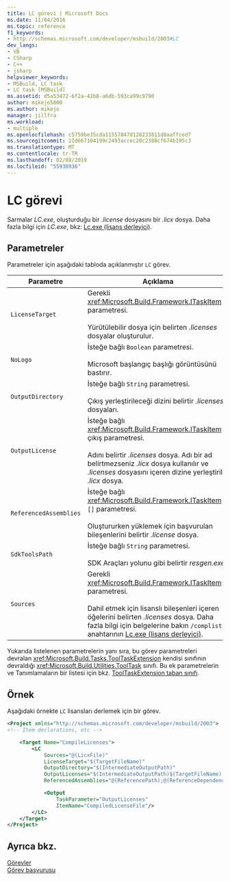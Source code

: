 ```yaml
---
title: LC görevi | Microsoft Docs
ms.date: 11/04/2016
ms.topic: reference
f1_keywords:
- http://schemas.microsoft.com/developer/msbuild/2003#LC
dev_langs:
- VB
- CSharp
- C++
- jsharp
helpviewer_keywords:
- MSBuild, LC task
- LC task [MSBuild]
ms.assetid: d5a53472-6f2a-42b8-a6db-593ca99c9790
author: mikejo5000
ms.author: mikejo
manager: jillfra
ms.workload:
- multiple
ms.openlocfilehash: c5759be35cda11557847d128233811d8aaffced7
ms.sourcegitcommit: 21d667104199c2493accec20c2388cf674b195c3
ms.translationtype: MT
ms.contentlocale: tr-TR
ms.lasthandoff: 02/08/2019
ms.locfileid: "55938936"
---
```

# <a name="lc-task"></a>LC görevi
Sarmalar *LC.exe*, oluşturduğu bir *.license* dosyasını bir *.licx* dosya. Daha fazla bilgi için *LC.exe*, bkz: [Lc.exe (lisans derleyici)](/dotnet/framework/tools/lc-exe-license-compiler).

## <a name="parameters"></a>Parametreler
Parametreler için aşağıdaki tabloda açıklanmıştır `LC` görev.

|Parametre|Açıklama|
|---------------|-----------------|
|`LicenseTarget`|Gerekli <xref:Microsoft.Build.Framework.ITaskItem> parametresi.<br /><br /> Yürütülebilir dosya için belirten *.licenses* dosyalar oluşturulur.|
|`NoLogo`|İsteğe bağlı `Boolean` parametresi.<br /><br /> Microsoft başlangıç başlığı görüntüsünü bastırır.|
|`OutputDirectory`|İsteğe bağlı `String` parametresi.<br /><br /> Çıkış yerleştirileceği dizini belirtir *.licenses* dosyaları.|
|`OutputLicense`|İsteğe bağlı <xref:Microsoft.Build.Framework.ITaskItem> çıkış parametresi.<br /><br /> Adını belirtir *.licenses* dosya. Adı bir ad belirtmezseniz *.licx* dosya kullanılır ve *.licenses* dosyasını içeren dizine yerleştirilir *.licx* dosya.|
|`ReferencedAssemblies`|İsteğe bağlı <xref:Microsoft.Build.Framework.ITaskItem> `[]` parametresi.<br /><br /> Oluştururken yüklemek için başvurulan bileşenlerini belirtir *.license* dosya.|
|`SdkToolsPath`|İsteğe bağlı `String` parametresi.<br /><br /> SDK Araçları yolunu gibi belirtir *resgen.exe*.|
|`Sources`|Gerekli <xref:Microsoft.Build.Framework.ITaskItem>`[]` parametresi.<br /><br /> Dahil etmek için lisanslı bileşenleri içeren öğelerini belirten *.licenses* dosya. Daha fazla bilgi için belgelerine bakın `/complist` anahtarının [Lc.exe (lisans derleyici)](/dotnet/framework/tools/lc-exe-license-compiler).|

 Yukarıda listelenen parametrelerin yanı sıra, bu görev parametreleri devralan <xref:Microsoft.Build.Tasks.ToolTaskExtension> kendisi sınıfının devraldığı <xref:Microsoft.Build.Utilities.ToolTask> sınıfı. Bu ek parametrelerin ve Tanımlamaların bir listesi için bkz. [ToolTaskExtension taban sınıfı](../msbuild/tooltaskextension-base-class.md).

## <a name="example"></a>Örnek
Aşağıdaki örnekte `LC` lisansları derlemek için bir görev.

```xml
<Project xmlns="http://schemas.microsoft.com/developer/msbuild/2003">
<!-- Item declarations, etc -->

    <Target Name="CompileLicenses">
        <LC
            Sources="@(LicxFile)"
            LicenseTarget="$(TargetFileName)"
            OutputDirectory="$(IntermediateOutputPath)"
            OutputLicenses="$(IntermediateOutputPath)$(TargetFileName).licenses"
            ReferencedAssemblies="@(ReferencePath);@(ReferenceDependencyPaths)">

            <Output
                TaskParameter="OutputLicenses"
                ItemName="CompiledLicenseFile"/>
        </LC>
    </Target>
</Project>
```

## <a name="see-also"></a>Ayrıca bkz.
[Görevler](../msbuild/msbuild-tasks.md)  
[Görev başvurusu](../msbuild/msbuild-task-reference.md)
